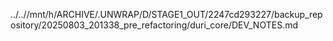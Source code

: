 ../..//mnt/h/ARCHIVE/.UNWRAP/D/STAGE1_OUT/2247cd293227/backup_repository/20250803_201338_pre_refactoring/duri_core/DEV_NOTES.md